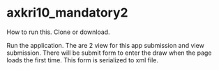 # axkri10_mandatory2

How to run this. Clone or download. 

Run the application. The are 2 view for this app submission and view submission. There will be submit form to enter the draw when the page loads the first time. This form is serialized to xml file. 

